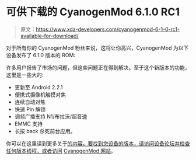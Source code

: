# 可供下载的 CyanogenMod 6.1.0 RC1

> 原文：<https://www.xda-developers.com/cyanogenmod-6-1-0-rc1-available-for-download/>

对于所有你的 CyanogenMod 粉丝来说，这将让你高兴，CyanogenMod 为以下设备发布了 6.1.0 版本的 ROM:

许多用户报告了市场的问题，但这些问题正在得到解决。至于这个新版本的功能，这里是一些大的:

*   更新至 Android 2.2.1
*   便携式摄像机触摸对焦
*   连续自动对焦
*   快速 Pin 解锁
*   调频广播支持 N1/布拉沃/超音速
*   EMMC 支持
*   长按 back 杀死前台应用。

你可以在这里读到更多关于[的内容。要找到您设备的版本，请访问设备论坛并检查任何版本线程，或者访问](http://github.com/CyanogenMod/android_vendor_cyanogen/blob/froyo/CHANGELOG.mkdn) [CyanogenMod 网站](http://forum.cyanogenmod.com/files/)。